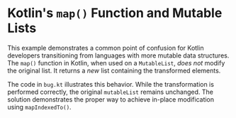 # Kotlin's `map()` Function and Mutable Lists

This example demonstrates a common point of confusion for Kotlin developers transitioning from languages with more mutable data structures.  The `map()` function in Kotlin, when used on a `MutableList`, *does not* modify the original list.  It returns a *new* list containing the transformed elements.

The code in `bug.kt` illustrates this behavior. While the transformation is performed correctly, the original `mutableList` remains unchanged.  The solution demonstrates the proper way to achieve in-place modification using `mapIndexedTo()`.